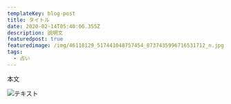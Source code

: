 ```yaml
---
templateKey: blog-post
title: タイトル
date: 2020-02-14T05:40:06.355Z
description: 説明文
featuredpost: true
featuredimage: /img/46118129_517441048757454_8737435996716531712_n.jpg
tags:
  - 占い
---
```

本文

![テキスト](/img/chemex.jpg "ああああ")
